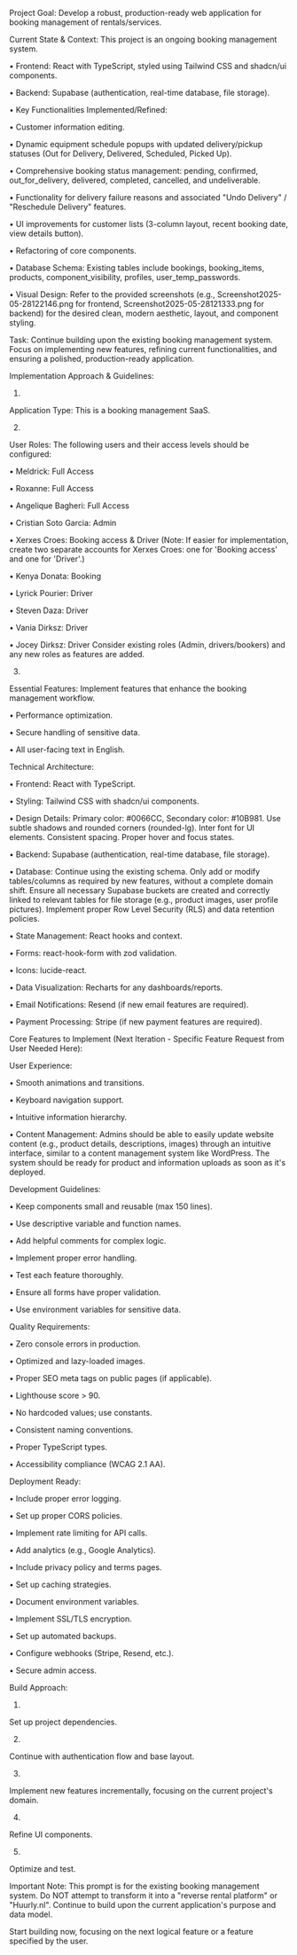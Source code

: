 Project Goal: Develop a robust, production-ready web application for booking management of rentals/services.

Current State & Context:
This project is an ongoing booking management system.

•
Frontend: React with TypeScript, styled using Tailwind CSS and shadcn/ui components.

•
Backend: Supabase (authentication, real-time database, file storage).

•
Key Functionalities Implemented/Refined:

•
Customer information editing.

•
Dynamic equipment schedule popups with updated delivery/pickup statuses (Out for Delivery, Delivered, Scheduled, Picked Up).

•
Comprehensive booking status management: pending, confirmed, out_for_delivery, delivered, completed, cancelled, and undeliverable.

•
Functionality for delivery failure reasons and associated "Undo Delivery" / "Reschedule Delivery" features.

•
UI improvements for customer lists (3-column layout, recent booking date, view details button).

•
Refactoring of core components.



•
Database Schema: Existing tables include bookings, booking_items, products, component_visibility, profiles, user_temp_passwords.

•
Visual Design: Refer to the provided screenshots (e.g., Screenshot2025-05-28122146.png for frontend, Screenshot2025-05-28121333.png for backend) for the desired clean, modern aesthetic, layout, and component styling.

Task:
Continue building upon the existing booking management system. Focus on implementing new features, refining current functionalities, and ensuring a polished, production-ready application.

Implementation Approach & Guidelines:

1.
Application Type: This is a booking management SaaS.

2.
User Roles: The following users and their access levels should be configured:

•
Meldrick: Full Access

•
Roxanne: Full Access

•
Angelique Bagheri: Full Access

•
Cristian Soto Garcia: Admin

•
Xerxes Croes: Booking access & Driver (Note: If easier for implementation, create two separate accounts for Xerxes Croes: one for 'Booking access' and one for 'Driver'.)

•
Kenya Donata: Booking

•
Lyrick Pourier: Driver

•
Steven Daza: Driver

•
Vania Dirksz: Driver

•
Jocey Dirksz: Driver
Consider existing roles (Admin, drivers/bookers) and any new roles as features are added.



3.
Essential Features: Implement features that enhance the booking management workflow.

•
Performance optimization.

•
Secure handling of sensitive data.

•
All user-facing text in English.



Technical Architecture:

•
Frontend: React with TypeScript.

•
Styling: Tailwind CSS with shadcn/ui components.

•
Design Details: Primary color: #0066CC, Secondary color: #10B981. Use subtle shadows and rounded corners (rounded-lg). Inter font for UI elements. Consistent spacing. Proper hover and focus states.



•
Backend: Supabase (authentication, real-time database, file storage).

•
Database: Continue using the existing schema. Only add or modify tables/columns as required by new features, without a complete domain shift. Ensure all necessary Supabase buckets are created and correctly linked to relevant tables for file storage (e.g., product images, user profile pictures). Implement proper Row Level Security (RLS) and data retention policies.



•
State Management: React hooks and context.

•
Forms: react-hook-form with zod validation.

•
Icons: lucide-react.

•
Data Visualization: Recharts for any dashboards/reports.

•
Email Notifications: Resend (if new email features are required).

•
Payment Processing: Stripe (if new payment features are required).

Core Features to Implement (Next Iteration - Specific Feature Request from User Needed Here):

User Experience:

•
Smooth animations and transitions.

•
Keyboard navigation support.

•
Intuitive information hierarchy.

•
Content Management: Admins should be able to easily update website content (e.g., product details, descriptions, images) through an intuitive interface, similar to a content management system like WordPress. The system should be ready for product and information uploads as soon as it's deployed.

Development Guidelines:

•
Keep components small and reusable (max 150 lines).

•
Use descriptive variable and function names.

•
Add helpful comments for complex logic.

•
Implement proper error handling.

•
Test each feature thoroughly.

•
Ensure all forms have proper validation.

•
Use environment variables for sensitive data.

Quality Requirements:

•
Zero console errors in production.

•
Optimized and lazy-loaded images.

•
Proper SEO meta tags on public pages (if applicable).

•
Lighthouse score > 90.

•
No hardcoded values; use constants.

•
Consistent naming conventions.

•
Proper TypeScript types.

•
Accessibility compliance (WCAG 2.1 AA).

Deployment Ready:

•
Include proper error logging.

•
Set up proper CORS policies.

•
Implement rate limiting for API calls.

•
Add analytics (e.g., Google Analytics).

•
Include privacy policy and terms pages.

•
Set up caching strategies.

•
Document environment variables.

•
Implement SSL/TLS encryption.

•
Set up automated backups.

•
Configure webhooks (Stripe, Resend, etc.).

•
Secure admin access.

Build Approach:

1.
Set up project dependencies.

2.
Continue with authentication flow and base layout.

3.
Implement new features incrementally, focusing on the current project's domain.

4.
Refine UI components.

5.
Optimize and test.

Important Note: This prompt is for the existing booking management system. Do NOT attempt to transform it into a "reverse rental platform" or "Huurly.nl". Continue to build upon the current application's purpose and data model.

Start building now, focusing on the next logical feature or a feature specified by the user.

